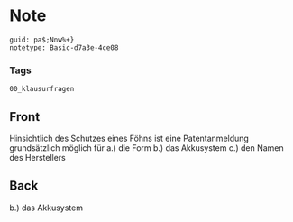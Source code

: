 # Note
```
guid: pa$;Nnw%+}
notetype: Basic-d7a3e-4ce08
```

### Tags
```
00_klausurfragen
```

## Front
Hinsichtlich des Schutzes eines Föhns ist eine Patentanmeldung grundsätzlich möglich für
a.) die Form
b.) das Akkusystem
c.) den Namen des Herstellers

## Back
b.)  das Akkusystem
